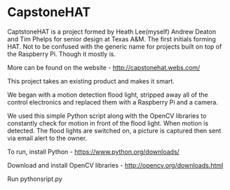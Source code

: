 # CapstoneHAT

CaptstoneHAT is a project formed by Heath Lee(myself) Andrew Deaton and Tim Phelps for senior design at Texas A&M. The first initials forming HAT. Not to be confused 
with the generic name for projects built on top of the Raspberry Pi. Though it mostly is.

More can be found on the website - http://capstonehat.webs.com/

This project takes an existing product and makes it smart.

We began with a motion detection flood light, stripped away all of the control electronics and replaced them with a Raspberry Pi and a camera.

We used this simple Python script along with the OpenCV libraries to constantly check for motion in front of the flood light. When motion is 
detected. The flood lights are switched on, a picture is captured then sent via email alert to the owner.

To run, install Python - https://www.python.org/downloads/

Download and install OpenCV libraries - http://opencv.org/downloads.html

Run pythonsript.py

